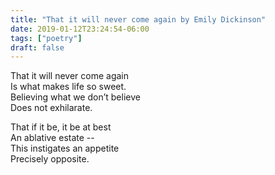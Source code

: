 ```yaml
---
title: "That it will never come again by Emily Dickinson"
date: 2019-01-12T23:24:54-06:00
tags: ["poetry"]
draft: false
---
```


That it will never come again  
Is what makes life so sweet.  
Believing what we don’t believe  
Does not exhilarate.

That if it be, it be at best  
An ablative estate --  
This instigates an appetite  
Precisely opposite.